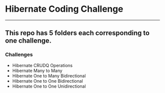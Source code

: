 # Hibernate Coding Challenge
----
## This repo has 5 folders each corresponding to one challenge. 

### Challenges
- Hibernate CRUDQ Operations
- Hibernate Many to Many
- Hibernate One to Many Bidirectional
- Hibernate One to One Bidirectional
- Hibernate One to One Unidirectional
